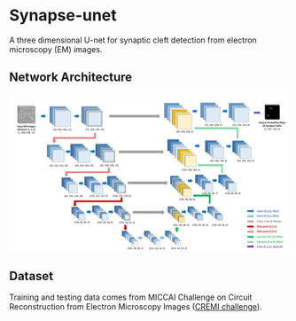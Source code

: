 # Synapse-unet
A three dimensional U-net for synaptic cleft detection from electron microscopy (EM) images. 

## Network Architecture
![image](https://github.com/zudi-lin/synapse-unet/raw/master/img/unet_synapse.png)

## Dataset
Training and testing data comes from MICCAI Challenge on Circuit Reconstruction from Electron Microscopy Images ([CREMI challenge](https://cremi.org)).
